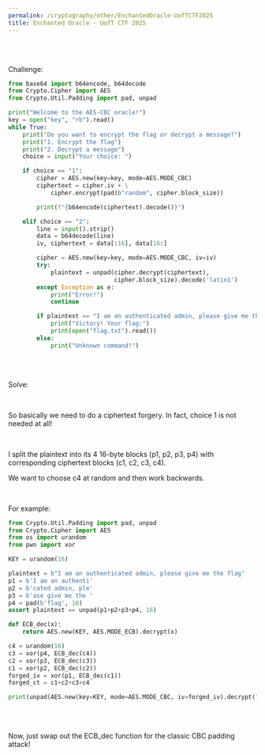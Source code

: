 ```yaml
---
permalink: /cryptography/other/EnchantedOracle-UofTCTF2025
title: Enchanted Oracle - UofT CTF 2025
---
```



<br>

<br>

Challenge:


```python
from base64 import b64encode, b64decode
from Crypto.Cipher import AES
from Crypto.Util.Padding import pad, unpad

print("Welcome to the AES-CBC oracle!")
key = open("key", "rb").read()
while True:
    print("Do you want to encrypt the flag or decrypt a message?")
    print("1. Encrypt the flag")
    print("2. Decrypt a message")
    choice = input("Your choice: ")

    if choice == "1":
        cipher = AES.new(key=key, mode=AES.MODE_CBC)
        ciphertext = cipher.iv + \
            cipher.encrypt(pad(b"random", cipher.block_size))

        print(f"{b64encode(ciphertext).decode()}")

    elif choice == "2":
        line = input().strip()
        data = b64decode(line)
        iv, ciphertext = data[:16], data[16:]

        cipher = AES.new(key=key, mode=AES.MODE_CBC, iv=iv)
        try:
            plaintext = unpad(cipher.decrypt(ciphertext),
                              cipher.block_size).decode('latin1')
        except Exception as e:
            print("Error!")
            continue

        if plaintext == "I am an authenticated admin, please give me the flag":
            print("Victory! Your flag:")
            print(open("flag.txt").read())
        else:
            print("Unknown command!")
```

<br>

<br>

Solve:

<br>

So basically we need to do a ciphertext forgery. In fact, choice 1 is not needed at all!

<br>

I split the plaintext into its 4 16-byte blocks (p1, p2, p3, p4) with corresponding ciphertext blocks (c1, c2, c3, c4).

We want to choose c4 at random and then work backwards. 

<br>

For example:

```python
from Crypto.Util.Padding import pad, unpad
from Crypto.Cipher import AES
from os import urandom
from pwn import xor

KEY = urandom(16)

plaintext = b"I am an authenticated admin, please give me the flag"
p1 = b'I am an authenti'
p2 = b'cated admin, ple'
p3 = b'ase give me the '
p4 = pad(b'flag', 16)
assert plaintext == unpad(p1+p2+p3+p4, 16)

def ECB_dec(x):
    return AES.new(KEY, AES.MODE_ECB).decrypt(x)

c4 = urandom(16)
c3 = xor(p4, ECB_dec(c4))
c2 = xor(p3, ECB_dec(c3))
c1 = xor(p2, ECB_dec(c2))
forged_iv = xor(p1, ECB_dec(c1))
forged_ct = c1+c2+c3+c4

print(unpad(AES.new(key=KEY, mode=AES.MODE_CBC, iv=forged_iv).decrypt(forged_ct), 16))
```

<br>

<br>

Now, just swap out the ECB_dec function for the classic CBC padding attack!

<br>


